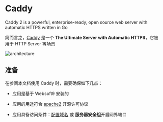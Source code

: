 # Caddy

Caddy 2 is a powerful, enterprise-ready, open source web server with automatic HTTPS written in Go

简而言之，[Caddy](https://caddyserver.com/) 是一个 **The Ultimate Server with Automatic HTTPS**，它被用于 HTTP Server  等场景


![architecture](https://libs.websoft9.com/Websoft9/DocsPicture/zh/caddy/caddy-arch-websoft9.svg)


## 准备

在参阅本文档使用 Caddy 时，需要确保如下几点：

- 应用是基于 Websoft9 安装的

- 应用的用途符合 [apache2](https://opensource.org/licenses/Apache-2.0) 开源许可协议

- 应用具备访问条件：[配置域名](./guide/appsetdomain) 或 **服务器安全组**开启网外端口